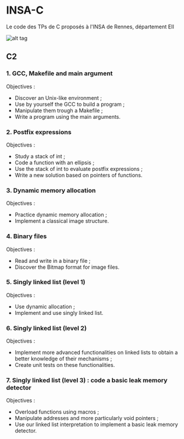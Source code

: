 # INSA-C
Le code des TPs de C proposés à l'INSA de Rennes, département EII

![alt tag](http://tomatrocho.ddns.net:5000/sharing/5ttca1eub)

## C2

### 1. GCC, Makefile and main argument

Objectives :
* Discover an Unix-like environment ;
* Use by yourself the GCC to build a program ;
* Manipulate them trough a Makefile ;
* Write a program using the main arguments.

### 2. Postfix expressions

Objectives :
* Study a stack of int ;
* Code a function with an ellipsis ;
* Use the stack of int to evaluate postfix expressions ;
* Write a new solution based on pointers of functions.

### 3. Dynamic memory allocation

Objectives :
* Practice dynamic memory allocation ;
* Implement a classical image structure.

### 4. Binary files

Objectives :
* Read and write in a binary file ;
* Discover the Bitmap format for image files.

### 5. Singly linked list (level 1)

Objectives :
* Use dynamic allocation ;
* Implement and use singly linked list.

### 6. Singly linked list (level 2)

Objectives :
* Implement more advanced functionalities on linked lists to obtain a better knowledge of their mechanisms ;
* Create unit tests on these functionalities.

### 7. Singly linked list (level 3) : code a basic leak memory detector

Objectives :
* Overload functions using macros ;
* Manipulate addresses and more particularly void pointers ;
* Use our linked list interpretation to implement a basic leak memory detector.
